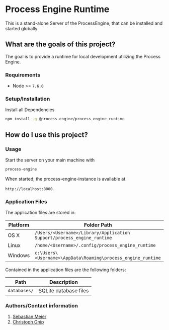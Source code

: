 # Process Engine Runtime

This is a stand-alone Server of the ProcessEngine, that can be installed and started globally.

## What are the goals of this project?

The goal is to provide a runtime for local development utilizing the Process
Engine.

### Requirements

- Node >= `7.6.0`

### Setup/Installation

Install all Dependencies

```bash
npm install -g @process-engine/process_engine_runtime
```

## How do I use this project?

### Usage

Start the server on your main machine with

```bash
process-engine
```

When started, the process-engine-instance is available at

`http://localhost:8000`.

### Application Files

The application files are stored in:

| Platform  | Folder Path                                                            |
| --------- | ----------                                                             |
| OS X      | `/Users/<Username>/Library/Application Support/process_engine_runtime` |
| Linux     | `/home/<Username>/.config/process_engine_runtime`                      |
| Windows   | `c:\Users\<Username>\AppData\Roaming\process_engine_runtime`           |

Contained in the application files are the following folders:

| Path         | Description           |
| ---------    | ----------            |
| `databases/` | SQLite database files |

### Authors/Contact information

1. [Sebastian Meier](mailto:sebastian.meier@5minds.de)
1. [Christoph Gnip](mailto:christoph.gnip@5minds.de)
